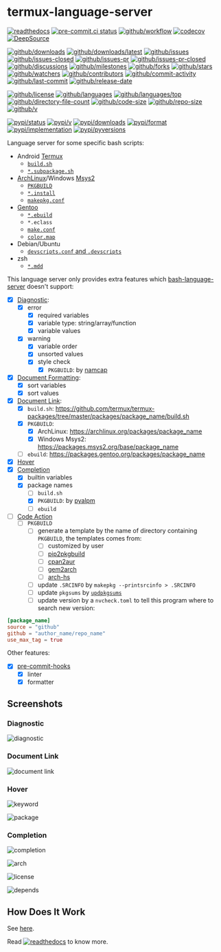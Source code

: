 # termux-language-server

[![readthedocs](https://shields.io/readthedocs/termux-language-server)](https://termux-language-server.readthedocs.io)
[![pre-commit.ci status](https://results.pre-commit.ci/badge/github/termux/termux-language-server/main.svg)](https://results.pre-commit.ci/latest/github/termux/termux-language-server/main)
[![github/workflow](https://github.com/termux/termux-language-server/actions/workflows/main.yml/badge.svg)](https://github.com/termux/termux-language-server/actions)
[![codecov](https://codecov.io/gh/termux/termux-language-server/branch/main/graph/badge.svg)](https://codecov.io/gh/termux/termux-language-server)
[![DeepSource](https://deepsource.io/gh/termux/termux-language-server.svg/?show_trend=true)](https://deepsource.io/gh/termux/termux-language-server)

[![github/downloads](https://shields.io/github/downloads/termux/termux-language-server/total)](https://github.com/termux/termux-language-server/releases)
[![github/downloads/latest](https://shields.io/github/downloads/termux/termux-language-server/latest/total)](https://github.com/termux/termux-language-server/releases/latest)
[![github/issues](https://shields.io/github/issues/termux/termux-language-server)](https://github.com/termux/termux-language-server/issues)
[![github/issues-closed](https://shields.io/github/issues-closed/termux/termux-language-server)](https://github.com/termux/termux-language-server/issues?q=is%3Aissue+is%3Aclosed)
[![github/issues-pr](https://shields.io/github/issues-pr/termux/termux-language-server)](https://github.com/termux/termux-language-server/pulls)
[![github/issues-pr-closed](https://shields.io/github/issues-pr-closed/termux/termux-language-server)](https://github.com/termux/termux-language-server/pulls?q=is%3Apr+is%3Aclosed)
[![github/discussions](https://shields.io/github/discussions/termux/termux-language-server)](https://github.com/termux/termux-language-server/discussions)
[![github/milestones](https://shields.io/github/milestones/all/termux/termux-language-server)](https://github.com/termux/termux-language-server/milestones)
[![github/forks](https://shields.io/github/forks/termux/termux-language-server)](https://github.com/termux/termux-language-server/network/members)
[![github/stars](https://shields.io/github/stars/termux/termux-language-server)](https://github.com/termux/termux-language-server/stargazers)
[![github/watchers](https://shields.io/github/watchers/termux/termux-language-server)](https://github.com/termux/termux-language-server/watchers)
[![github/contributors](https://shields.io/github/contributors/termux/termux-language-server)](https://github.com/termux/termux-language-server/graphs/contributors)
[![github/commit-activity](https://shields.io/github/commit-activity/w/termux/termux-language-server)](https://github.com/termux/termux-language-server/graphs/commit-activity)
[![github/last-commit](https://shields.io/github/last-commit/termux/termux-language-server)](https://github.com/termux/termux-language-server/commits)
[![github/release-date](https://shields.io/github/release-date/termux/termux-language-server)](https://github.com/termux/termux-language-server/releases/latest)

[![github/license](https://shields.io/github/license/termux/termux-language-server)](https://github.com/termux/termux-language-server/blob/main/LICENSE)
[![github/languages](https://shields.io/github/languages/count/termux/termux-language-server)](https://github.com/termux/termux-language-server)
[![github/languages/top](https://shields.io/github/languages/top/termux/termux-language-server)](https://github.com/termux/termux-language-server)
[![github/directory-file-count](https://shields.io/github/directory-file-count/termux/termux-language-server)](https://github.com/termux/termux-language-server)
[![github/code-size](https://shields.io/github/languages/code-size/termux/termux-language-server)](https://github.com/termux/termux-language-server)
[![github/repo-size](https://shields.io/github/repo-size/termux/termux-language-server)](https://github.com/termux/termux-language-server)
[![github/v](https://shields.io/github/v/release/termux/termux-language-server)](https://github.com/termux/termux-language-server)

[![pypi/status](https://shields.io/pypi/status/termux-language-server)](https://pypi.org/project/termux-language-server/#description)
[![pypi/v](https://shields.io/pypi/v/termux-language-server)](https://pypi.org/project/termux-language-server/#history)
[![pypi/downloads](https://shields.io/pypi/dd/termux-language-server)](https://pypi.org/project/termux-language-server/#files)
[![pypi/format](https://shields.io/pypi/format/termux-language-server)](https://pypi.org/project/termux-language-server/#files)
[![pypi/implementation](https://shields.io/pypi/implementation/termux-language-server)](https://pypi.org/project/termux-language-server/#files)
[![pypi/pyversions](https://shields.io/pypi/pyversions/termux-language-server)](https://pypi.org/project/termux-language-server/#files)

Language server for some specific bash scripts:

- Android [Termux](https://termux.dev)
  - [`build.sh`](https://github.com/termux/termux-packages/wiki/Creating-new-package)
  - [`*.subpackage.sh`](https://github.com/termux/termux-packages/wiki/Creating-new-package#writing-a-subpackage-script)
- [ArchLinux](https://archlinux.org)/Windows [Msys2](https://msys2.org)
  - [`PKGBUILD`](https://wiki.archlinux.org/title/PKGBUILD)
  - [`*.install`](https://wiki.archlinux.org/title/PKGBUILD#install)
  - [`makepkg.conf`](https://man.archlinux.org/man/makepkg.conf.5.en)
- [Gentoo](https://www.gentoo.org/)
  - [`*.ebuild`](https://dev.gentoo.org/~zmedico/portage/doc/man/ebuild.5.html)
  - `*.eclass`
  - [`make.conf`](https://dev.gentoo.org/~zmedico/portage/doc/man/make.conf.5.html)
  - [`color.map`](https://dev.gentoo.org/~zmedico/portage/doc/man/color.map.5.html)
- Debian/Ubuntu
  - [`devscripts.conf` and `.devscripts`](https://manpages.ubuntu.com/manpages/bionic/man5/devscripts.conf.5.html)
- zsh
  - [`*.mdd`](https://github.com/zsh-users/zsh/blob/57248b88830ce56adc243a40c7773fb3825cab34/Etc/zsh-development-guide#L285-L288)

This language server only provides extra features which
[bash-language-server](https://github.com/bash-lsp/bash-language-server)
doesn't support:

- [x] [Diagnostic](https://microsoft.github.io/language-server-protocol/specifications/specification-current#diagnostic):
  - [x] error
    - [x] required variables
    - [x] variable type: string/array/function
    - [x] variable values
  - [x] warning
    - [x] variable order
    - [x] unsorted values
    - [x] style check
      - [x] `PKGBUILD`: by [namcap](https://wiki.archlinux.org/title/Namcap)
- [x] [Document Formatting](https://microsoft.github.io/language-server-protocol/specifications/specification-current#textDocument_formatting):
  - [x] sort variables
  - [x] sort values
- [x] [Document Link](https://microsoft.github.io/language-server-protocol/specifications/specification-current#textDocument_documentLink):
  - [x] `build.sh`: <https://github.com/termux/termux-packages/tree/master/packages/package_name/build.sh>
  - [x] `PKGBUILD`:
    - [x] ArchLinux: <https://archlinux.org/packages/package_name>
    - [x] Windows Msys2: <https://packages.msys2.org/base/package_name>
  - [ ] `ebuild`: <https://packages.gentoo.org/packages/package_name>
- [x] [Hover](https://microsoft.github.io/language-server-protocol/specifications/specification-current#textDocument_hover)
- [x] [Completion](https://microsoft.github.io/language-server-protocol/specifications/specification-current#textDocument_completion)
  - [x] builtin variables
  - [x] package names
    - [ ] `build.sh`
    - [x] `PKGBUILD`: by [pyalpm](https://github.com/ornitorrincos/pyalpm)
    - [ ] `ebuild`
- [ ] [Code Action](https://microsoft.github.io/language-server-protocol/specifications/specification-current#textDocument_codeAction)
  - [ ] `PKGBUILD`
    - [ ] generate a template by the name of directory containing `PKGBUILD`, the
      templates comes from:
      - [ ] customized by user
      - [ ] [pip2pkgbuild](https://github.com/wenLiangcan/pip2pkgbuild)
      - [ ] [cpan2aur](https://metacpan.org/release/CPANPLUS-Dist-Arch)
      - [ ] [gem2arch](https://github.com/anatol/gem2arch)
      - [ ] [arch-hs](https://github.com/berberman/arch-hs)
    - [ ] update `.SRCINFO` by `makepkg --printsrcinfo > .SRCINFO`
    - [ ] update `pkgsums` by [`updpkgsums`](https://gitlab.archlinux.org/pacman/pacman-contrib)
    - [ ] update version by a `nvcheck.toml` to tell this
      program where to search new version:

```toml
[package_name]
source = "github"
github = "author_name/repo_name"
use_max_tag = true
```

Other features:

- [x] [pre-commit-hooks](https://pre-commit.com/)
  - [x] linter
  - [x] formatter

## Screenshots

### Diagnostic

![diagnostic](https://github.com/termux/termux-language-server/assets/32936898/598c371f-151d-442f-b782-e504a3d08872)

### Document Link

![document link](https://github.com/Freed-Wu/pkgbuild-language-server/assets/32936898/d3777f3c-9b75-41f9-b6b3-1c4ec55c7283)

### Hover

![keyword](https://github.com/Freed-Wu/requirements-language-server/assets/32936898/91bfde00-28f7-4376-8b7a-10a0bd56ba51)

![package](https://github.com/Freed-Wu/pkgbuild-language-server/assets/32936898/3d9fa906-35ea-4063-a9eb-06282d3e8596)

### Completion

![completion](https://github.com/Freed-Wu/pkgbuild-language-server/assets/32936898/c060690c-071b-41a0-bde5-dce338f4e779)

![arch](https://github.com/termux/termux-language-server/assets/32936898/e10b40c6-515e-4d50-9526-d32ea26b9238)

![license](https://github.com/termux/termux-language-server/assets/32936898/13109df3-30ba-4371-ad0a-aa7f46c8e80a)

![depends](https://github.com/termux/termux-language-server/assets/32936898/a70b41ae-cf4b-44cc-bb10-a54cb5488f30)

## How Does It Work

See [here](https://github.com/neomutt/lsp-tree-sitter#usage).

Read
[![readthedocs](https://shields.io/readthedocs/termux-language-server)](https://termux-language-server.readthedocs.io)
to know more.

